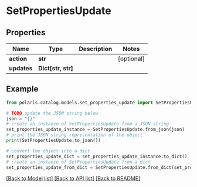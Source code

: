 <!--

 Licensed to the Apache Software Foundation (ASF) under one
 or more contributor license agreements.  See the NOTICE file
 distributed with this work for additional information
 regarding copyright ownership.  The ASF licenses this file
 to you under the Apache License, Version 2.0 (the
 "License"); you may not use this file except in compliance
 with the License.  You may obtain a copy of the License at

   http://www.apache.org/licenses/LICENSE-2.0

 Unless required by applicable law or agreed to in writing,
 software distributed under the License is distributed on an
 "AS IS" BASIS, WITHOUT WARRANTIES OR CONDITIONS OF ANY
 KIND, either express or implied.  See the License for the
 specific language governing permissions and limitations
 under the License.

-->
# SetPropertiesUpdate


## Properties

Name | Type | Description | Notes
------------ | ------------- | ------------- | -------------
**action** | **str** |  | [optional] 
**updates** | **Dict[str, str]** |  | 

## Example

```python
from polaris.catalog.models.set_properties_update import SetPropertiesUpdate

# TODO update the JSON string below
json = "{}"
# create an instance of SetPropertiesUpdate from a JSON string
set_properties_update_instance = SetPropertiesUpdate.from_json(json)
# print the JSON string representation of the object
print(SetPropertiesUpdate.to_json())

# convert the object into a dict
set_properties_update_dict = set_properties_update_instance.to_dict()
# create an instance of SetPropertiesUpdate from a dict
set_properties_update_from_dict = SetPropertiesUpdate.from_dict(set_properties_update_dict)
```
[[Back to Model list]](../README.md#documentation-for-models) [[Back to API list]](../README.md#documentation-for-api-endpoints) [[Back to README]](../README.md)



